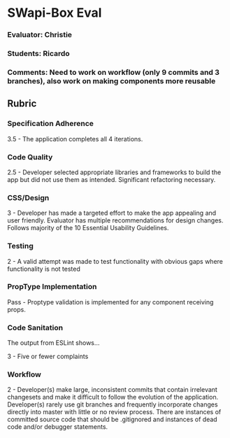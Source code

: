# SWapi-Box Eval

### Evaluator: Christie
### Students: Ricardo
### Comments: Need to work on workflow (only 9 commits and 3 branches), also work on making components more reusable

## Rubric

### Specification Adherence

3.5 - The application completes all 4 iterations.

### Code Quality

2.5 - Developer selected appropriate libraries and frameworks to build the app but did not use them as intended. Significant refactoring necessary.

### CSS/Design

3 - Developer has made a targeted effort to make the app appealing and user friendly. Evaluator has multiple recommendations for design changes. Follows majority of the 10 Essential Usability Guidelines.

### Testing

2 - A valid attempt was made to test functionality with obvious gaps where functionality is not tested

### PropType Implementation

Pass - Proptype validation is implemented for any component receiving props.

### Code Sanitation

The output from ESLint shows…

3 - Five or fewer complaints

### Workflow

2 - Developer(s) make large, inconsistent commits that contain irrelevant changesets and make it difficult to follow the evolution of the application. Developer(s) rarely use git branches and frequently incorporate changes directly into master with little or no review process. There are instances of committed source code that should be .gitignored and instances of dead code and/or debugger statements.

